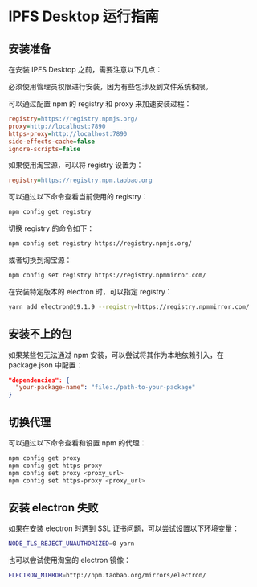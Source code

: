 # IPFS Desktop 运行指南

## 安装准备

在安装 IPFS Desktop 之前，需要注意以下几点：

必须使用管理员权限进行安装，因为有些包涉及到文件系统权限。

可以通过配置 npm 的 registry 和 proxy 来加速安装过程：

```ini
registry=https://registry.npmjs.org/
proxy=http://localhost:7890
https-proxy=http://localhost:7890
side-effects-cache=false
ignore-scripts=false
```

如果使用淘宝源，可以将 registry 设置为：

```ini
registry=https://registry.npm.taobao.org
```

可以通过以下命令查看当前使用的 registry：

```bash
npm config get registry
```

切换 registry 的命令如下：

```bash
npm config set registry https://registry.npmjs.org/
```

或者切换到淘宝源：

```bash
npm config set registry https://registry.npmmirror.com/
```

在安装特定版本的 electron 时，可以指定 registry：

```bash
yarn add electron@19.1.9 --registry=https://registry.npmmirror.com/
```

## 安装不上的包

如果某些包无法通过 npm 安装，可以尝试将其作为本地依赖引入，在 package.json 中配置：

```json
"dependencies": {
  "your-package-name": "file:./path-to-your-package"
}
```

## 切换代理

可以通过以下命令查看和设置 npm 的代理：

```bash
npm config get proxy
npm config get https-proxy
npm config set proxy <proxy_url>
npm config set https-proxy <proxy_url>
```

## 安装 electron 失败

如果在安装 electron 时遇到 SSL 证书问题，可以尝试设置以下环境变量：

```bash
NODE_TLS_REJECT_UNAUTHORIZED=0 yarn
```

也可以尝试使用淘宝的 electron 镜像：

```bash
ELECTRON_MIRROR=http://npm.taobao.org/mirrors/electron/
```
